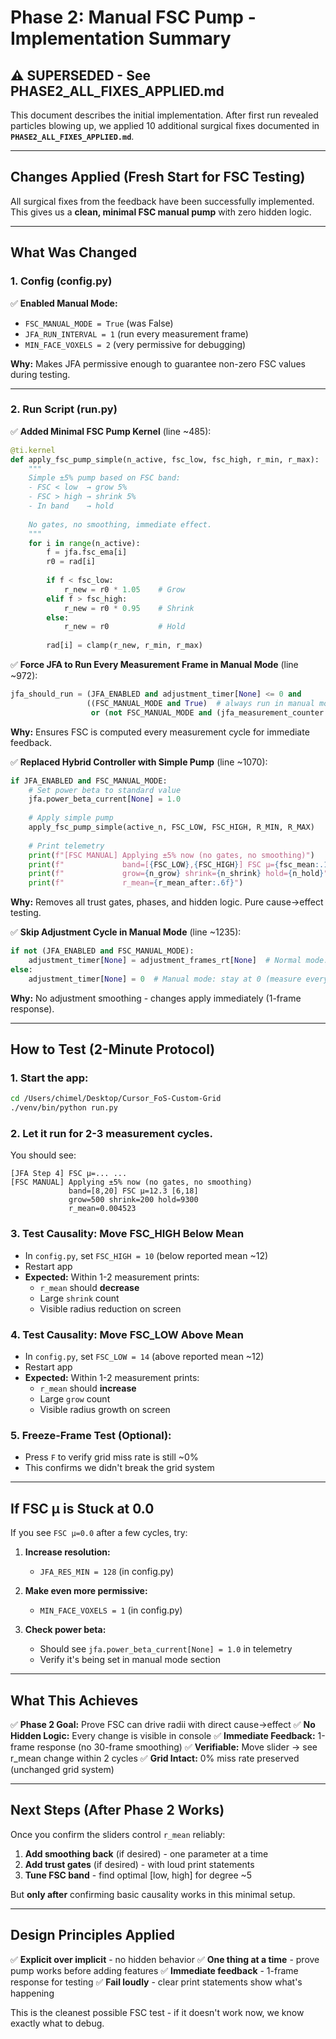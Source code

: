# Phase 2: Manual FSC Pump - Implementation Summary

## ⚠️ SUPERSEDED - See PHASE2_ALL_FIXES_APPLIED.md

This document describes the initial implementation. After first run revealed particles blowing up, we applied 10 additional surgical fixes documented in **`PHASE2_ALL_FIXES_APPLIED.md`**.

---

## Changes Applied (Fresh Start for FSC Testing)

All surgical fixes from the feedback have been successfully implemented. This gives us a **clean, minimal FSC manual pump** with zero hidden logic.

---

## What Was Changed

### 1. Config (config.py)
✅ **Enabled Manual Mode:**
- `FSC_MANUAL_MODE = True` (was False)
- `JFA_RUN_INTERVAL = 1` (run every measurement frame)
- `MIN_FACE_VOXELS = 2` (very permissive for debugging)

**Why:** Makes JFA permissive enough to guarantee non-zero FSC values during testing.

---

### 2. Run Script (run.py)

✅ **Added Minimal FSC Pump Kernel** (line ~485):
```python
@ti.kernel
def apply_fsc_pump_simple(n_active, fsc_low, fsc_high, r_min, r_max):
    """
    Simple ±5% pump based on FSC band:
    - FSC < low  → grow 5%
    - FSC > high → shrink 5%
    - In band    → hold
    
    No gates, no smoothing, immediate effect.
    """
    for i in range(n_active):
        f = jfa.fsc_ema[i]
        r0 = rad[i]
        
        if f < fsc_low:
            r_new = r0 * 1.05    # Grow
        elif f > fsc_high:
            r_new = r0 * 0.95    # Shrink
        else:
            r_new = r0           # Hold
        
        rad[i] = clamp(r_new, r_min, r_max)
```

✅ **Force JFA to Run Every Measurement Frame in Manual Mode** (line ~972):
```python
jfa_should_run = (JFA_ENABLED and adjustment_timer[None] <= 0 and
                 ((FSC_MANUAL_MODE and True)  # always run in manual mode
                  or (not FSC_MANUAL_MODE and (jfa_measurement_counter % JFA_RUN_INTERVAL == 0))))
```

**Why:** Ensures FSC is computed every measurement cycle for immediate feedback.

✅ **Replaced Hybrid Controller with Simple Pump** (line ~1070):
```python
if JFA_ENABLED and FSC_MANUAL_MODE:
    # Set power beta to standard value
    jfa.power_beta_current[None] = 1.0
    
    # Apply simple pump
    apply_fsc_pump_simple(active_n, FSC_LOW, FSC_HIGH, R_MIN, R_MAX)
    
    # Print telemetry
    print(f"[FSC MANUAL] Applying ±5% now (no gates, no smoothing)")
    print(f"             band=[{FSC_LOW},{FSC_HIGH}] FSC μ={fsc_mean:.1f}")
    print(f"             grow={n_grow} shrink={n_shrink} hold={n_hold}")
    print(f"             r_mean={r_mean_after:.6f}")
```

**Why:** Removes all trust gates, phases, and hidden logic. Pure cause→effect testing.

✅ **Skip Adjustment Cycle in Manual Mode** (line ~1235):
```python
if not (JFA_ENABLED and FSC_MANUAL_MODE):
    adjustment_timer[None] = adjustment_frames_rt[None]  # Normal mode: start adjustment
else:
    adjustment_timer[None] = 0  # Manual mode: stay at 0 (measure every frame)
```

**Why:** No adjustment smoothing - changes apply immediately (1-frame response).

---

## How to Test (2-Minute Protocol)

### 1. **Start the app:**
```bash
cd /Users/chimel/Desktop/Cursor_FoS-Custom-Grid
./venv/bin/python run.py
```

### 2. **Let it run for 2-3 measurement cycles.**
You should see:
```
[JFA Step 4] FSC μ=... ...
[FSC MANUAL] Applying ±5% now (no gates, no smoothing)
             band=[8,20] FSC μ=12.3 [6,18]
             grow=500 shrink=200 hold=9300
             r_mean=0.004523
```

### 3. **Test Causality: Move FSC_HIGH Below Mean**
- In `config.py`, set `FSC_HIGH = 10` (below reported mean ~12)
- Restart app
- **Expected:** Within 1-2 measurement prints:
  - `r_mean` should **decrease**
  - Large `shrink` count
  - Visible radius reduction on screen

### 4. **Test Causality: Move FSC_LOW Above Mean**
- In `config.py`, set `FSC_LOW = 14` (above reported mean ~12)
- Restart app
- **Expected:** Within 1-2 measurement prints:
  - `r_mean` should **increase**
  - Large `grow` count
  - Visible radius growth on screen

### 5. **Freeze-Frame Test (Optional):**
- Press `F` to verify grid miss rate is still ~0%
- This confirms we didn't break the grid system

---

## If FSC μ is Stuck at 0.0

If you see `FSC μ=0.0` after a few cycles, try:

1. **Increase resolution:**
   - `JFA_RES_MIN = 128` (in config.py)

2. **Make even more permissive:**
   - `MIN_FACE_VOXELS = 1` (in config.py)

3. **Check power beta:**
   - Should see `jfa.power_beta_current[None] = 1.0` in telemetry
   - Verify it's being set in manual mode section

---

## What This Achieves

✅ **Phase 2 Goal:** Prove FSC can drive radii with direct cause→effect
✅ **No Hidden Logic:** Every change is visible in console
✅ **Immediate Feedback:** 1-frame response (no 30-frame smoothing)
✅ **Verifiable:** Move slider → see r_mean change within 2 cycles
✅ **Grid Intact:** 0% miss rate preserved (unchanged grid system)

---

## Next Steps (After Phase 2 Works)

Once you confirm the sliders control `r_mean` reliably:

1. **Add smoothing back** (if desired) - one parameter at a time
2. **Add trust gates** (if desired) - with loud print statements
3. **Tune FSC band** - find optimal [low, high] for degree ~5

But **only after** confirming basic causality works in this minimal setup.

---

## Design Principles Applied

✅ **Explicit over implicit** - no hidden behavior
✅ **One thing at a time** - prove pump works before adding features
✅ **Immediate feedback** - 1-frame response for testing
✅ **Fail loudly** - clear print statements show what's happening

This is the cleanest possible FSC test - if it doesn't work now, we know exactly what to debug.

